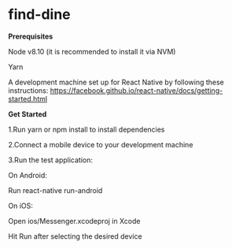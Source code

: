 # find-dine


**Prerequisites**

Node v8.10 (it is recommended to install it via NVM)


Yarn


A development machine set up for React Native by following these instructions: https://facebook.github.io/react-native/docs/getting-started.html

**Get Started**

1.Run yarn or npm install to install dependencies

2.Connect a mobile device to your development machine


3.Run the test application:


  On Android:
  
  
  Run react-native run-android
  
  
  On iOS:
  
  
  Open ios/Messenger.xcodeproj in Xcode
  
  
  Hit Run after selecting the desired device
  
  
